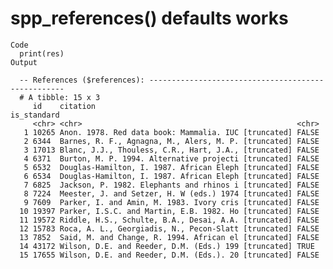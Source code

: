 # spp_references() defaults works

    Code
      print(res)
    Output
      
      -- References ($references): ---------------------------------------------------
      # A tibble: 15 x 3
         id    citation                                             is_standard
         <chr> <chr>                                                <chr>      
       1 10265 Anon. 1978. Red data book: Mammalia. IUC [truncated] FALSE      
       2 6344  Barnes, R. F., Agnagna, M., Alers, M. P. [truncated] FALSE      
       3 17013 Blanc, J.J., Thouless, C.R., Hart, J.A., [truncated] FALSE      
       4 6371  Burton, M. P. 1994. Alternative projecti [truncated] FALSE      
       5 6532  Douglas-Hamilton, I. 1987. African Eleph [truncated] FALSE      
       6 6534  Douglas-Hamilton, I. 1987. African Eleph [truncated] FALSE      
       7 6825  Jackson, P. 1982. Elephants and rhinos i [truncated] FALSE      
       8 7224  Meester, J. and Setzer, H. W (eds.) 1974 [truncated] FALSE      
       9 7609  Parker, I. and Amin, M. 1983. Ivory cris [truncated] FALSE      
      10 19397 Parker, I.S.C. and Martin, E.B. 1982. Ho [truncated] FALSE      
      11 19572 Riddle, H.S., Schulte, B.A., Desai, A.A. [truncated] FALSE      
      12 15783 Roca, A. L., Georgiadis, N., Pecon-Slatt [truncated] FALSE      
      13 7852  Said, M. and Change, R. 1994. African el [truncated] FALSE      
      14 43172 Wilson, D.E. and Reeder, D.M. (Eds.) 199 [truncated] TRUE       
      15 17655 Wilson, D.E. and Reeder, D.M. (Eds.). 20 [truncated] FALSE      

